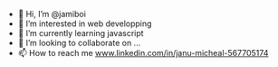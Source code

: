 - 👋 Hi, I’m @jamiboi
- 👀 I’m interested in web developping 
- 🌱 I’m currently learning javascript 
- 💞️ I’m looking to collaborate on ...
- 📫 How to reach me www.linkedin.com/in/janu-micheal-567705174

<!---
jamiboi/jamiboi is a ✨ special ✨ repository because its `README.md` (this file) appears on your GitHub profile.
You can click the Preview link to take a look at your changes.
--->
